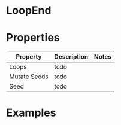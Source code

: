 # LoopEnd


# Properties


| Property | Description | Notes | 
| -------- | ----------- | ----- |
| Loops | todo | |
| Mutate Seeds | todo | |
| Seed | todo | |




# Examples
